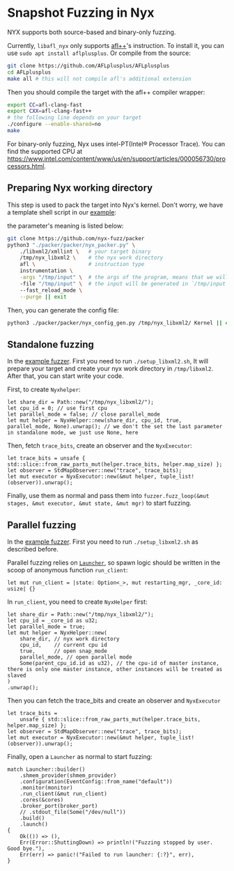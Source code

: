 # Snapshot Fuzzing in Nyx

NYX supports both source-based and binary-only fuzzing.

Currently, `libafl_nyx` only supports [afl++](https://github.com/AFLplusplus/AFLplusplus)'s instruction. To install it, you can use `sudo apt install aflplusplus`. Or compile from the source:

```bash
git clone https://github.com/AFLplusplus/AFLplusplus
cd AFLplusplus
make all # this will not compile afl's additional extension
```

Then you should compile the target with the afl++ compiler wrapper:

```bash
export CC=afl-clang-fast
export CXX=afl-clang-fast++
# the following line depends on your target
./configure --enable-shared=no
make
```

For binary-only fuzzing, Nyx uses intel-PT(Intel® Processor Trace). You can find the supported CPU at <https://www.intel.com/content/www/us/en/support/articles/000056730/processors.html>.

## Preparing Nyx working directory

This step is used to pack the target into Nyx's kernel. Don't worry, we have a template shell script in our [example](https://github.com/AFLplusplus/LibAFL/blob/main/fuzzers/nyx_libxml2_parallel/setup_libxml2.sh):

the parameter's meaning is listed below:

```bash
git clone https://github.com/nyx-fuzz/packer
python3 "./packer/packer/nyx_packer.py" \
    ./libxml2/xmllint \   # your target binary
    /tmp/nyx_libxml2 \    # the nyx work directory
    afl \                 # instruction type
    instrumentation \
    -args "/tmp/input" \  # the args of the program, means that we will run `xmllint /tmp/input` in each run.
    -file "/tmp/input" \  # the input will be generated in `/tmp/input`. If no `--file`, then input will be passed through stdin
    --fast_reload_mode \
    --purge || exit
```

Then, you can generate the config file:

```bash
python3 ./packer/packer/nyx_config_gen.py /tmp/nyx_libxml2/ Kernel || exit
```

## Standalone fuzzing

In the [example fuzzer](https://github.com/AFLplusplus/LibAFL/blob/main/fuzzers/nyx_libxml2_standalone/src/main.rs). First you need to run `./setup_libxml2.sh`, It will prepare your target and create your nyx work directory in `/tmp/libxml2`. After that, you can start write your code.

First, to create `Nyxhelper`:

```rust,ignore
let share_dir = Path::new("/tmp/nyx_libxml2/");
let cpu_id = 0; // use first cpu
let parallel_mode = false; // close parallel_mode
let mut helper = NyxHelper::new(share_dir, cpu_id, true, parallel_mode, None).unwrap(); // we don't the set the last parameter in standalone mode, we just use None, here
```

Then, fetch `trace_bits`, create an observer and the `NyxExecutor`:

```rust,ignore
let trace_bits = unsafe { std::slice::from_raw_parts_mut(helper.trace_bits, helper.map_size) };
let observer = StdMapObserver::new("trace", trace_bits);
let mut executor = NyxExecutor::new(&mut helper, tuple_list!(observer)).unwrap();
```

Finally, use them as normal and pass them into `fuzzer.fuzz_loop(&mut stages, &mut executor, &mut state, &mut mgr)` to start fuzzing.

## Parallel fuzzing

In the [example fuzzer](https://github.com/AFLplusplus/LibAFL/blob/main/fuzzers/nyx_libxml2_parallel/src/main.rs). First you need to run `./setup_libxml2.sh` as described before.

Parallel fuzzing relies on [`Launcher`](../message_passing/spawn_instances.md), so spawn logic should be written in the scoop of anonymous function `run_client`:

```rust,ignore
let mut run_client = |state: Option<_>, mut restarting_mgr, _core_id: usize| {}
```

In `run_client`, you need to create `NyxHelper` first:

```rust,ignore
let share_dir = Path::new("/tmp/nyx_libxml2/");
let cpu_id = _core_id as u32;
let parallel_mode = true;
let mut helper = NyxHelper::new(
    share_dir, // nyx work directory
    cpu_id,    // current cpu id
    true,      // open snap_mode
    parallel_mode, // open parallel mode
    Some(parent_cpu_id.id as u32), // the cpu-id of master instance, there is only one master instance, other instances will be treated as slaved
)
.unwrap();
```

Then you can fetch the trace_bits and create an observer and `NyxExecutor`

```rust,ignore
let trace_bits =
    unsafe { std::slice::from_raw_parts_mut(helper.trace_bits, helper.map_size) };
let observer = StdMapObserver::new("trace", trace_bits);
let mut executor = NyxExecutor::new(&mut helper, tuple_list!(observer)).unwrap();
```

Finally, open a `Launcher` as normal to start fuzzing:

```rust,ignore
match Launcher::builder()
    .shmem_provider(shmem_provider)
    .configuration(EventConfig::from_name("default"))
    .monitor(monitor)
    .run_client(&mut run_client)
    .cores(&cores)
    .broker_port(broker_port)
    // .stdout_file(Some("/dev/null"))
    .build()
    .launch()
{
    Ok(()) => (),
    Err(Error::ShuttingDown) => println!("Fuzzing stopped by user. Good bye."),
    Err(err) => panic!("Failed to run launcher: {:?}", err),
}
```
